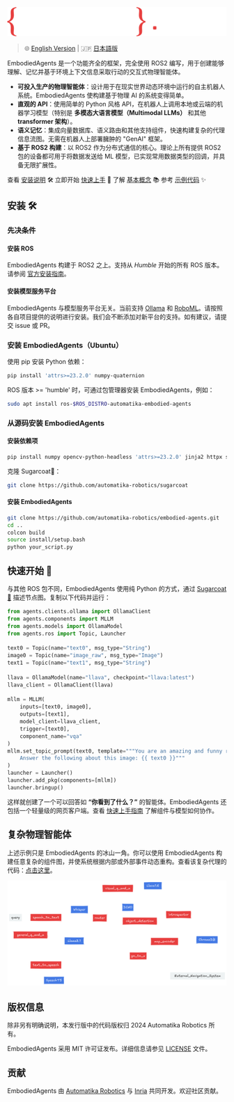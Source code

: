 <picture>
  <source media="(prefers-color-scheme: dark)" srcset="_static/EMBODIED_AGENTS_DARK.png">
  <source media="(prefers-color-scheme: light)" srcset="_static/EMBODIED_AGENTS_LIGHT.png">
  <img alt="EmbodiedAgents Logo." src="_static/EMBODIED_AGENTS_DARK.png">
</picture>
<br/>

> 🌐 [English Version](../README.md) | 🇯🇵 [日本語版](README.ja.md)

EmbodiedAgents 是一个功能齐全的框架，完全使用 ROS2 编写，用于创建能够理解、记忆并基于环境上下文信息采取行动的交互式物理智能体。

- **可投入生产的物理智能体**：设计用于在现实世界动态环境中运行的自主机器人系统。EmbodiedAgents 使构建基于物理 AI 的系统变得简单。
- **直观的 API**：使用简单的 Python 风格 API，在机器人上调用本地或云端的机器学习模型（特别是 **多模态大语言模型（Multimodal LLMs）** 和其他 **transformer 架构**）。
- **语义记忆**：集成向量数据库、语义路由和其他支持组件，快速构建复杂的代理信息流图。无需在机器人上部署臃肿的 "GenAI" 框架。
- **基于 ROS2 构建**：以 ROS2 作为分布式通信的核心。理论上所有提供 ROS2 包的设备都可用于将数据发送给 ML 模型，已实现常用数据类型的回调，并具备无限扩展性。

查看 [安装说明](https://automatika-robotics.github.io/embodied-agents/installation.html) 🛠️
立即开始 [快速上手](https://automatika-robotics.github.io/embodied-agents/quickstart.html) 🚀
了解 [基本概念](https://automatika-robotics.github.io/embodied-agents/basics.html) 📚
参考 [示例代码](https://automatika-robotics.github.io/embodied-agents/examples/index.html) ✨

## 安装 🛠️

### 先决条件

#### 安装 ROS

EmbodiedAgents 构建于 ROS2 之上。支持从 _Humble_ 开始的所有 ROS 版本。请参阅 [官方安装指南](https://docs.ros.org/en/iron/Installation.html)。

#### 安装模型服务平台

EmbodiedAgents 与模型服务平台无关。当前支持 [Ollama](https://ollama.com) 和 [RoboML](https://github.com/automatika-robotics/robo-ml)。请按照各自项目提供的说明进行安装。我们会不断添加对新平台的支持。如有建议，请提交 issue 或 PR。

### 安装 EmbodiedAgents（Ubuntu）

使用 pip 安装 Python 依赖：

```bash
pip install 'attrs>=23.2.0' numpy-quaternion
```

ROS 版本 >= 'humble' 时，可通过包管理器安装 EmbodiedAgents，例如：

```bash
sudo apt install ros-$ROS_DISTRO-automatika-embodied-agents
```

### 从源码安装 EmbodiedAgents

#### 安装依赖项

```bash
pip install numpy opencv-python-headless 'attrs>=23.2.0' jinja2 httpx setproctitle msgpack msgpack-numpy numpy-quaternion platformdirs tqdm
```

克隆 Sugarcoat🍬：

```bash
git clone https://github.com/automatika-robotics/sugarcoat
```

#### 安装 EmbodiedAgents

```bash
git clone https://github.com/automatika-robotics/embodied-agents.git
cd ..
colcon build
source install/setup.bash
python your_script.py
```

## 快速开始 🚀

与其他 ROS 包不同，EmbodiedAgents 使用纯 Python 的方式，通过 [Sugarcoat🍬](https://www.github.com/automatika-robotics/sugarcoat) 描述节点图。复制以下代码并运行：

```python
from agents.clients.ollama import OllamaClient
from agents.components import MLLM
from agents.models import OllamaModel
from agents.ros import Topic, Launcher

text0 = Topic(name="text0", msg_type="String")
image0 = Topic(name="image_raw", msg_type="Image")
text1 = Topic(name="text1", msg_type="String")

llava = OllamaModel(name="llava", checkpoint="llava:latest")
llava_client = OllamaClient(llava)

mllm = MLLM(
    inputs=[text0, image0],
    outputs=[text1],
    model_client=llava_client,
    trigger=[text0],
    component_name="vqa"
)
mllm.set_topic_prompt(text0, template="""You are an amazing and funny robot.
    Answer the following about this image: {{ text0 }}"""
)
launcher = Launcher()
launcher.add_pkg(components=[mllm])
launcher.bringup()
```

这样就创建了一个可以回答如 **“你看到了什么？”** 的智能体。EmbodiedAgents 还包括一个轻量级的网页客户端。查看 [快速上手指南](https://automatika-robotics.github.io/embodied-agents/quickstart.html) 了解组件与模型如何协作。

## 复杂物理智能体

上述示例只是 EmbodiedAgents 的冰山一角。你可以使用 EmbodiedAgents 构建任意复杂的组件图，并使系统根据内部或外部事件动态重构。查看该复杂代理的代码：[点击这里](https://automatika-robotics.github.io/embodied-agents/examples/complete.html)。

<picture>
  <source media="(prefers-color-scheme: dark)" srcset="_static/complete_dark.png">
  <source media="(prefers-color-scheme: light)" srcset="_static/complete_light.png">
  <img alt="Elaborate Agent" src="_static/complete_dark.png">
</picture>

## 版权信息

除非另有明确说明，本发行版中的代码版权归 2024 Automatika Robotics 所有。

EmbodiedAgents 采用 MIT 许可证发布。详细信息请参见 [LICENSE](LICENSE) 文件。

## 贡献

EmbodiedAgents 由 [Automatika Robotics](https://automatikarobotics.com/) 与 [Inria](https://inria.fr/) 共同开发。欢迎社区贡献。
